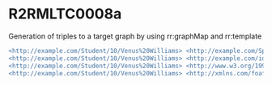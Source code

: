
# R2RMLTC0008a
Generation of triples to a target graph by using rr:graphMap and rr:template

```diff
<http://example.com/Student/10/Venus%20Williams> <http://example.com/Sport> "Tennis" .
<http://example.com/Student/10/Venus%20Williams> <http://example.com/id> "10"^^<http://www.w3.org/2001/XMLSchema#integer> .
<http://example.com/Student/10/Venus%20Williams> <http://www.w3.org/1999/02/22-rdf-syntax-ns#type> <http://xmlns.com/foaf/0.1/Person> .
<http://example.com/Student/10/Venus%20Williams> <http://xmlns.com/foaf/0.1/name> "Venus Williams" .
```
